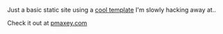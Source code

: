 Just a basic static site using a [cool template](https://github.com/joshgerdes/jekyll-uno) I'm slowly hacking away at..

Check it out at [pmaxey.com](https://pmaxey.com)